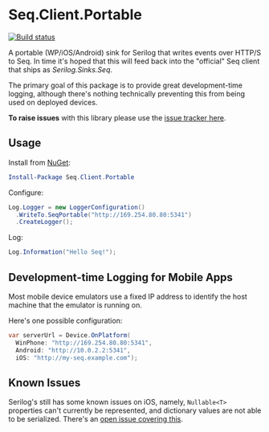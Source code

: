 Seq.Client.Portable
===================

[![Build status](https://ci.appveyor.com/api/projects/status/2b5u0t0cyuenc478?svg=true)](https://ci.appveyor.com/project/NicholasBlumhardt/seq-client-portable)

A portable (WP/iOS/Android) sink for Serilog that writes events over HTTP/S to Seq. In time it's hoped that this will feed back into the "official" Seq client that ships as _Serilog.Sinks.Seq_.

The primary goal of this package is to provide great development-time logging, although there's nothing technically preventing this from being used on deployed devices.

**To raise issues** with this library please use the [issue tracker here](https://github.com/continuousit/seq-releases/issues).

Usage
-----

Install from [NuGet](https://nuget.org/packages/seq.client.portable):

```powershell
Install-Package Seq.Client.Portable
```

Configure:

```csharp
Log.Logger = new LoggerConfiguration()
  .WriteTo.SeqPortable("http://169.254.80.80:5341")
  .CreateLogger();
```

Log:

```csharp
Log.Information("Hello Seq!");
```

Development-time Logging for Mobile Apps
----------------------------------------

Most mobile device emulators use a fixed IP address to identify the host machine that the emulator is running on.

Here's one possible configuration:

```csharp
var serverUrl = Device.OnPlatform(
  WinPhone: "http://169.254.80.80:5341",
  Android: "http://10.0.2.2:5341",
  iOS: "http://my-seq.example.com");
```

Known Issues
------------

Serilog's still has some known issues on iOS, namely, `Nullable<T>` properties can't currently be represented, and dictionary values are not able to be serialized. There's an [open issue covering this](https://github.com/serilog/serilog/pull/125).


